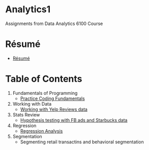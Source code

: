# Analytics1
Assignments from Data Analytics 6100 Course

# Résumé

- [Résumé](https://colab.research.google.com/drive/1-B8c304zch6e3OAKLWNpxzvM4PudhP00#scrollTo=02fqb5cKsUit)

# Table of Contents

1. Fundamentals of Programming
    - [Practice Coding Fundamentals](https://colab.research.google.com/drive/1fIDroYWpfX4kmx90k3NHfAsH02DLSHIh)
1. Working with Data
    - [Working with Yelp Reviews data](https://colab.research.google.com/drive/19kcPAbck5aD4LYCUQd-Fn3I9nq1UYNDo)
1. Stats Review
    - [Hypothesis testing with FB ads and Starbucks data](https://colab.research.google.com/drive/1iPcDTv37nzkyBK-8iWcqTF-IY37Te3ET)
1. Regression
    - [Regression Analysis](https://colab.research.google.com/drive/1x2WOpREVExUf_acz6aw28vnsgmeH_5aq)
1. Segmentation 
    - Segmenting retail transactins and behavioral segmentation

